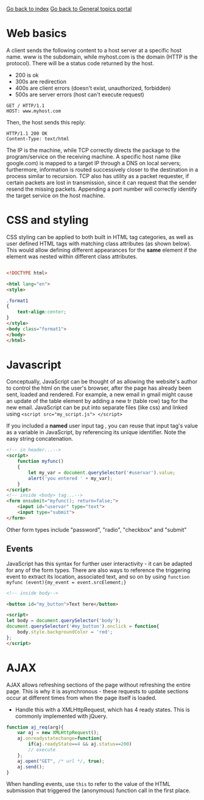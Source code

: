 <a href="../../../index.html">Go back to index</a>
<a href="../base.html">Go back to General topics portal</a>

  

# Web basics

A client sends the following content to a host server at a specific host name. www is the subdomain, while myhost.com is the domain (HTTP is the protocol). There will be a status code returned by the host. 

* 200 is ok
* 300s are redirection
* 400s are client errors (doesn't exist, unauthorized, forbidden)
* 500s are server errors (host can't execute request)
  
```
GET / HTTP/1.1
HOST: www.myhost.com
```
Then, the host sends this reply:
```
HTTP/1.1 200 OK
Content-Type: text/html
```

The IP is the machine, while TCP correctly directs the package to the program/service on the receiving machine. A specific host name (like google.com) is mapped to a target IP through a DNS on local servers; furthermore, information is routed successively closer to the destination in a process similar to recursion. TCP also has utility as a packet requester, if certain packets are lost in transmission, since it can request that the sender resend the missing packets. Appending a port number will correctly identify the target service on the host machine. 

# CSS and styling


CSS styling can be applied to both built in HTML tag categories, as well as user defined HTML tags with matching class attributes (as shown below). This would allow defining different appearances for the **same** element if the element was nested within different class attributes. 

```html

<!DOCTYPE html>

<html lang="en">
<style>

.format1
{
    text-align:center;
}
</style>
<body class="format1">
</body>
</html>
```

# Javascript

Conceptually, JavaScript can be thought of as allowing the website's author to control the html on the user's browser, after the page has already been sent, loaded and rendered. For example, a new email in gmail might cause an update of the table element by adding a new tr (table row) tag for the new email. JavaScript can be put into separate files (like css) and linked using `<script src="my_script.js"> </script>`

If you included a **named** user input tag , you can reuse that input tag's value as a variable in JavaScript, by referencing its unique identifier. Note the easy string concatenation.

```html
<!-- in header...-->
<script>
    function myfunc()
    {
        let my_var = document.querySelector('#uservar').value;
        alert('you entered ' + my_var);
    }
</script>
<!-- inside <body> tag...-->
<form onsubmit="myfunc(); return=false;">
    <input id="uservar" type="text">
    <input type="submit">
</form>
```

Other form types include "password", "radio", "checkbox" and "submit"

## Events

JavaScript has this syntax for further user interactivity - it can be adapted for any of the form types. There are also ways to reference the triggering event to extract its location, associated text, and so on by using `function myfunc (event){my_event = event.srcElement;}`

```html
<!-- inside body-->

<button id="my_button">Text here</button>

<script>
let body = document.querySelector('body');
document.querySelector('#my_button').onclick = function{
    body.style.backgroundColor = 'red';
};
</script>

```

# AJAX

AJAX allows refreshing sections of the page without refreshing the entire page. This is why it is asynchronous - these requests to update sections occur at different times from when the page itself is loaded. 

* Handle this with a XMLHttpRequest, which has 4 ready states. This is commonly implemented with jQuery. 

```javascript
function aj_req(arg){
    var aj = new XMLHttpRequest();
    aj.onreadystatechange=function{
        if(aj.readyState==4 && aj.status==200)
        // execute
    };
    aj.open("GET", /* url */, true);
    aj.send();
}
```

When handling events, use `this` to refer to the value of the HTML submission that triggered the (anonymous) function call in the first place. 